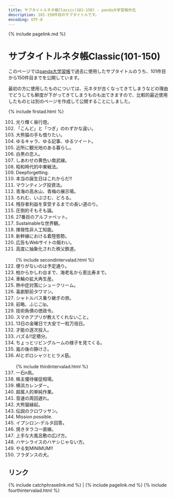 ```yaml
---
title: サブタイトルネタ帳Classic(101-150) - panda大学習帳外伝
description: 101-150件目のサブタイトルです。
encoding: UTF-8
---
```

{% include pagelink.md %}

# サブタイトルネタ帳Classic(101-150)
このページでは[panda大学習帳](https://pandanote.info/)で過去に使用したサブタイトルのうち、101件目から150件目までを公開しています。

最初の方に使用したものについては、元ネタが古くなってきてしまうなどの理由でどうしても鮮度が下がってきてしまうものも出てきますので、比較的最近使用したものとは別のページを作成して公開することにしました。

{% include firstad.html %}
<ol start="101">
<li>光り輝く昼行燈。</li>
<li>「こんど」と「つぎ」のわずかな違い。</li>
<li>大熊猫の手も借りたい。</li>
<li>ゆるキャラ、ゆる記事、ゆるツイート。</li>
<li>近所に観光地のある暮らし。</li>
<li>白黒の恋人。</li>
<li>しあわせの黄色い南武線。</li>
<li>昭和時代的中東戦法。</li>
<li>Deepforgetting.</li>
<li>本当の誕生日はこれからだ!!</li>
<li>マウンティング投資法。</li>
<li>青海の高水山、青梅の展示場。</li>
<li>ろれむ、いぷさむ、どろる。</li>
<li>残存者利益を享受するまでの長い道のり。</li>
<li>圧倒的そもそも論。</li>
<li>27番目のアルファベット。</li>
<li>Sustainableな世界観。</li>
<li>揮発性非人工知能。</li>
<li>新幹線における着陸態勢。</li>
<li>広告もWebサイトの賑わい。</li>
<li>高度に抽象化された秩父鉄道。</li>
<br/>{% include secondintervalad.html %}
<li>便りがないのは予定通り。</li>
<li>柏からかしわ台まで、海老名から恵比寿まで。</li>
<li>車輪の拡大再生産。</li>
<li>熱中症対策にシュークリーム。</li>
<li>喜劇駅前タワマン。</li>
<li>シャトルバス乗り継ぎの旅。</li>
<li>前略、ふじこlp。</li>
<li>技術負債の徳政令。</li>
<li>スマホアプリが教えてくれないこと。</li>
<li>13日の金曜日で大安で一粒万倍日。</li>
<li>才能の逐次投入。</li>
<li>バズる!!定積分。</li>
<li>ちょっとリビングルームの様子を見てくる。</li>
<li>嵐の後の静けさ。</li>
<li>AIとポロシャツとヒラメ筋。</li>
<br/>{% include thirdintervalad.html %}
<li>一石n鳥。</li>
<li>株主優待催促相場。</li>
<li>横浜カレンダー。</li>
<li>超属人的単純作業。</li>
<li>音速の周回遅れ。</li>
<li>大熊猫縁起。</li>
<li>伝説のクロワッサン。</li>
<li>Mission possible.</li>
<li>イプシロン-デルタ回答。</li>
<li>焼きタラコ一直線。</li>
<li>上手な大風呂敷の広げ方。</li>
<li>ハヤシライスのハヤシじゃない方。</li>
<li>やる気MINIMUM!!</li>
<li>フラダンスの犬。</li>
</ol>

## リンク
{% include catchphraselink.md %} \| {% include pagelink.md %}
{% include fourthintervalad.html %}

